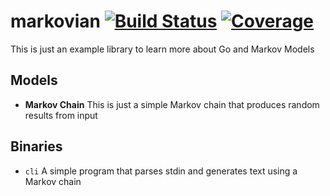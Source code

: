# markovian [![Build Status][travis-image]][travis-url] [![Coverage][coveralls-image]][coveralls-url]

This is just an example library to learn more about Go and Markov Models

## Models

- **Markov Chain** This is just a simple Markov chain that produces random results from input

## Binaries

- `cli` A simple program that parses stdin and generates text using a Markov chain

[travis-url]: http://travis-ci.org/pspeter3/markovian
[travis-image]: http://img.shields.io/travis/pspeter3/markovian/master.svg?style=flat-square

[coveralls-url]: https://coveralls.io/r/pspeter3/markovian
[coveralls-image]: https://img.shields.io/coveralls/pspeter3/markovian/master.svg?style=flat-square
